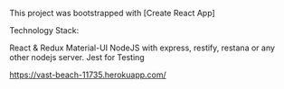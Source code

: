 This project was bootstrapped with [Create React App]

Technology Stack:

React & Redux
Material-UI
NodeJS with express, restify, restana or any other nodejs server.
Jest for Testing

https://vast-beach-11735.herokuapp.com/
